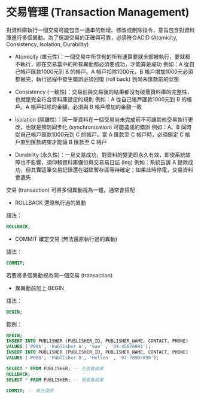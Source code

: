 # 交易管理 (Transaction Management)

對資料庫執⾏一個交易可能包含一連串的新增、修改或刪除指令，意旨包含對資料庫進行多個異動。為了保證交易的正確與可靠，必須符合ACID (Atomicity, Consistency, Isolation, Durability)

- Atomicity (單元性)：⼀個交易中所含有的所有運算要就全部被執行，要就都不執行，即在交易當中的所有異動都必須要成功，才能算是成功
  例如：A 從自⼰帳⼾匯款1000元到 B 的帳⼾。A 帳⼾扣除1000元，B 帳戶增加1000元必須都做完，執⾏過程中發⽣錯誤必須回復 (roll back) 到尚未匯款前的狀態

- Consistency (⼀致性)：交易前與交易後的結果都沒有破壞資料庫的完整性，也就是完全符合資料庫設定的規則
  例如：A 從自⼰帳⼾匯款1000元到 B 的帳戶。A 帳⼾扣除的金額，必須與 B 帳戶增加的金額一致

- Isolation (隔離性)：同⼀筆資料在一個交易尚未完成前不可讓其他交易執行更改，也就是預防同步化 (synchronization) 可能造成的錯誤
  例如：A、B 同時從自⼰帳⼾匯款1000元到 C 的帳⼾。當 A 匯款⾄ C 帳⼾時，必須鎖定 C 帳戶直到匯款結束才能讓 B 匯款至 C 帳⼾

- Durability (永久性)：一旦交易成功，對資料的變更即永久有效，即使系統故障也不影響，須仰賴資料庫備份與交易易⽇誌 (log)
  例如：系統告訴 A 提款成功，但其實這筆交易記錄還在磁碟暫存區等待確定；如果此時停電，交易資料會遺失

交易 (transaction) 可將多個異動視為一體，通常會搭配

- ROLLBACK 還原執行過的異動

語法：

```SQL
ROLLBACK;
```

- COMMIT 確定交易 (無法還原執行過的異動)

語法：

```SQL
COMMIT;
```

若要將多個異動視為同⼀個交易 (transaction)

- 異異動前加上 BEGIN
  
語法：

```SQL
BEGIN;
```

範例：

```SQL
BEGIN;
INSERT INTO PUBLISHER (PUBLISHER_ID, PUBLISHER_NAME, CONTACT, PHONE) 
VALUES ('P00A', 'Publisher A', 'Sue' , '04-45678901');
INSERT INTO PUBLISHER (PUBLISHER_ID, PUBLISHER_NAME, CONTACT, PHONE) 
VALUES ('P00B', 'Publisher B', 'Hellen' , '07-78907890');

SELECT * FROM PUBLISHER; -- 先查看結果
ROLLBACK;
SELECT * FROM PUBLISHER; -- 再查看結果	

COMMIT; -- 無法還原
```

